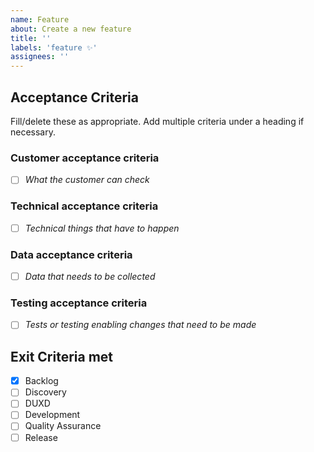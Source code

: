 ```yaml
---
name: Feature
about: Create a new feature
title: ''
labels: 'feature ✨'
assignees: ''
---
```


## Acceptance Criteria

Fill/delete these as appropriate. Add multiple criteria under a heading if necessary.

### Customer acceptance criteria

- [ ] _What the customer can check_

### Technical acceptance criteria

- [ ] _Technical things that have to happen_

### Data acceptance criteria

- [ ] _Data that needs to be collected_

### Testing acceptance criteria

- [ ] _Tests or testing enabling changes that need to be made_

## Exit Criteria met

- [x] Backlog
- [ ] Discovery
- [ ] DUXD
- [ ] Development
- [ ] Quality Assurance
- [ ] Release
